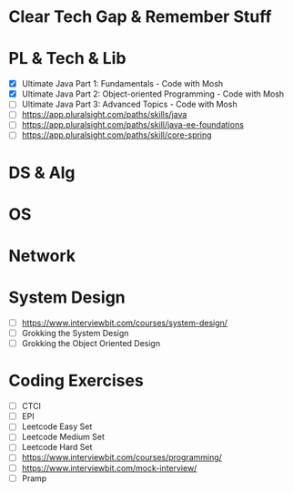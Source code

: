 # Clear Tech Gap & Remember Stuff

# PL & Tech & Lib
- [X] Ultimate Java Part 1: Fundamentals - Code with Mosh
- [X] Ultimate Java Part 2: Object-oriented Programming - Code with Mosh
- [ ] Ultimate Java Part 3: Advanced Topics - Code with Mosh
- [ ] https://app.pluralsight.com/paths/skills/java
- [ ] https://app.pluralsight.com/paths/skill/java-ee-foundations
- [ ] https://app.pluralsight.com/paths/skill/core-spring

# DS & Alg

# OS

# Network

# System Design
- [ ] https://www.interviewbit.com/courses/system-design/
- [ ] Grokking the System Design
- [ ] Grokking the Object Oriented Design

# Coding Exercises
- [ ] CTCI
- [ ] EPI
- [ ] Leetcode Easy Set
- [ ] Leetcode Medium Set
- [ ] Leetcode Hard Set
- [ ] https://www.interviewbit.com/courses/programming/
- [ ] https://www.interviewbit.com/mock-interview/
- [ ] Pramp
